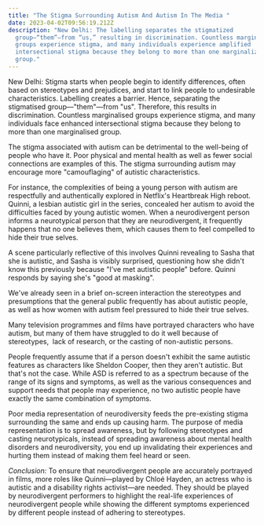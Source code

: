 ```yaml
---
title: "The Stigma Surrounding Autism And Autism In The Media "
date: 2023-04-02T09:56:19.212Z
description: "New Delhi: The labelling separates the stigmatized
  group—“them”—from “us,” resulting in discrimination. Countless marginalized
  groups experience stigma, and many individuals experience amplified
  intersectional stigma because they belong to more than one marginalized
  group."
---
```

New Delhi: Stigma starts when people begin to identify differences, often based on stereotypes and prejudices, and start to link people to undesirable characteristics. Labelling creates a barrier. Hence, separating the stigmatised group—"them"—from "us". Therefore, this results in discrimination. Countless marginalised groups experience stigma, and many individuals face enhanced intersectional stigma because they belong to more than one marginalised group.

The stigma associated with autism can be detrimental to the well-being of people who have it. Poor physical and mental health as well as fewer social connections are examples of this. The stigma surrounding autism may encourage more "camouflaging" of autistic characteristics.

For instance, the complexities of being a young person with autism are respectfully and authentically explored in Netflix's Heartbreak High reboot. Quinni, a lesbian autistic girl in the series, concealed her autism to avoid the difficulties faced by young autistic women. When a neurodivergent person informs a neurotypical person that they are neurodivergent, it frequently happens that no one believes them, which causes them to feel compelled to hide their true selves.

A scene particularly reflective of this involves Quinni revealing to Sasha that she is autistic, and Sasha is visibly surprised, questioning how she didn't know this previously because "I’ve met autistic people" before. Quinni responds by saying she's "good at masking".

We've already seen in a brief on-screen interaction the stereotypes and presumptions that the general public frequently has about autistic people, as well as how women with autism feel pressured to hide their true selves.

Many television programmes and films have portrayed characters who have autism, but many of them have struggled to do it well because of stereotypes,  lack of research, or the casting of non-autistic persons.

People frequently assume that if a person doesn't exhibit the same autistic features as characters like Sheldon Cooper, then they aren't autistic. But that's not the case. While ASD is referred to as a spectrum because of the range of its signs and symptoms, as well as the various consequences and support needs that people may experience, no two autistic people have exactly the same combination of symptoms.

Poor media representation of neurodiversity feeds the pre-existing stigma surrounding the same and ends up causing harm. The purpose of media representation is to spread awareness, but by following stereotypes and casting neurotypicals, instead of spreading awareness about mental health disorders and neurodiversity, you end up invalidating their experiences and hurting them instead of making them feel heard or seen.

*Conclusion:* To ensure that neurodivergent people are accurately portrayed in films, more roles like Quinni—played by Chloé Hayden, an actress who is autistic and a disability rights activist—are needed. They should be played by neurodivergent performers to highlight the real-life experiences of neurodivergent people while showing the different symptoms experienced by different people instead of adhering to stereotypes.